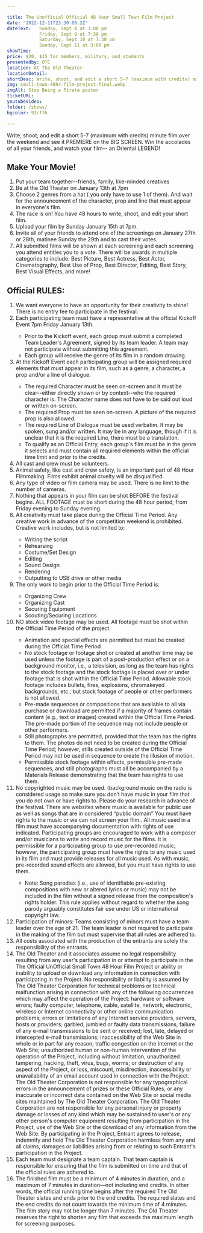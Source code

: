 ```yaml
---

title: The Unofficial Official 48 Hour Small Town Film Project
date: "2022-12-11T23:30:00.2Z"
dateText:   Sunday, Sept 4 at 3:00 pm   
            Friday, Sept 9 at 7:30 pm   
            Saturday, Sept 10 at 7:30 pm   
            Sunday, Sept 11 at 3:00 pm    
showTime:
price: $20, $15 for members, military, and students
presentedby: OTC
location: At The Old Theater
locationDetail: 
shortDesc: Write, shoot, and edit a short 5-7 (maximum with credits) minute film over the weekend and see it PREMIERE on the BIG SCREEN. Win the accolades of all your friends, and watch your film an Oriental LEGEND!...
img: small-town-48hr-film-project-final.webp
imgAlt: Stop Being a Pirate poster 
ticketURL: 
youtubeVideo: 
folder: /shows/
bgcolor: 91cff6

---
```


<div class="h-2"> </div>
<p class="p-8 text-lg italic font-black leading-8 bg-yellow-400 md:text-2xl"> Write, shoot, and edit a short 5-7 (maximum with credits) minute film over the weekend and see it PREMIERE on the BIG SCREEN. Win the accolades of all your friends, and watch your film-- an Oriental LEGEND!</p>


## Make Your Movie!
1. Put your team together--friends, family, like-minded creatives
2. Be at the Old Theater on January 13th at 7pm
3. Choose 2 genres from a hat ( you only have to use 1 of them). And wait for the announcement of the character, prop and line that must appear in everyone's film.
4. The race is on! You have 48 hours to write, shoot, and edit your short film.
5. Upload your film by Sunday January 15th at 7pm.
6. Invite all of your friends to attend one of the screenings on January 27th or 28th, matinee Sunday the 29th and to cast their votes.
7. All submitted films will be shown at each screening and each screening you attend entitles you to a vote. There will be awards in multiple categories to include: Best Picture, Best Actress, Best Actor, Cinematography, Best Use of Prop, Best Director, Editing, Best Story, Best Visual Effects, and more!

## Official RULES:


<ol>
<li>We want everyone to have an opportunity for their creativity to shine! There is no entry fee to participate in the festival.</li>
<li>Each participating team must have a representative at the official Kickoff Event 7pm Friday January 13th.</li>
    <ul>
    <li>Prior to the Kickoff event, each group must submit a completed Team Leader's Agreement, signed by its team leader. A team may not participate without submitting this agreement.</li>
    <li>Each group will receive the genre of its film in a random drawing.</li>
    </ul>
  <li>At the Kickoff Event each participating group will be assigned required elements that must appear in its film, such as a genre, a character, a prop and/or a line of dialogue.</li>

  <ul>
    <li>The required Character must be seen on-screen and it must be clear--either directly shown or by context--who the required character is. The Character name does not have to be said out loud or written on-screen.</li>
    <li>The required Prop must be seen on-screen. A picture of the required prop is also allowed.</li>
    <li>The required Line of Dialogue must be used verbatim. It may be spoken, sung and/or written. It may be in any language, though if it is unclear that it is the required Line, there must be a translation.</li>
    <li>To qualify as an Official Entry, each group's film must be in the genre it selects and must contain all required elements within the official time limit and prior to the credits.
  </li>  
</ul>

<li>All cast and crew must be volunteers.</li>
<li>Animal safety, like cast and crew safety, is an important part of 48 Hour Filmmaking. Films exhibit animal cruelty will be disqualified.</li>
<li>Any type of video or film camera may be used. There is no limit to the number of cameras.</li>
<li>Nothing that appears in your film can be shot BEFORE the festival begins. ALL FOOTAGE must be short during the 48 hour period, from Friday evening to Sunday evening.</li>
<li>All creativity must take place during the Official Time Period. Any creative work in advance of the competition weekend is prohibited. Creative work includes, but is not limited to:</li>

<ul>
 <li>Writing the script</li>
 <li>Rehearsing</li>
 <li>Costume/Set Design</li>
 <li>Editing</li>
 <li>Sound Design</li>
 <li>Rendering</li>
 <li>Outputting to USB drive or other media</li> 
</ul>

<li>The only work to begin prior to the Official Time Period is:</li>
<ul>
<li>Organizing Crew</li>
<li>Organizing Cast</li>
<li>Securing Equipment</li>
<li>Scouting/Securing Locations</li>
</ul>

<li>NO stock video footage may be used. All footage must be shot within the Official Time Period of the project.</li>
<ul>
<li>Animation and special effects are permitted but must be created during the Official Time Period</li>
<li>No stock footage or footage shot or created at another time may be used unless the footage is part of a post-production effect or on a background monitor, i.e., a television, as long as the team has rights to the stock footage and the stock footage is placed over or under footage that is shot within the Official Time Period. Allowable stock footage includes bullets, fires, explosions, chromakeyed backgrounds, etc., but stock footage of people or other performers is not allowed.</li>
<li>Pre-made sequences or compositions that are available to all via purchase or download are permitted if a majority of frames contain content (e.g., text or images) created within the Official Time Period. The pre-made portion of the sequence may not include people or other performers.</li>

<li>Still photographs are permitted, provided that the team has the rights to them. The photos do not need to be created during the Official Time Period; however, stills created outside of the Official Time Period may not be used in sequence to create the illusion of motion.</li>

<li>Permissible stock footage within effects, permissible pre-made sequences, and still photographs must all be accompanied by a Materials Release demonstrating that the team has rights to use them.</li>
</ul>

<li>No copyrighted music may be used. (background music on the radio is considered usage so make sure you don’t have music in your film that you do not own or have rights to. Please do your research in advance of the festival. There are websites where music is available for public use as well as songs that are in considered “public domain” You must have rights to the music or we can not screen your film.. All music used in a film must have accompanying documentation with rights of use indicated. Participating groups are encouraged to work with a composer and/or musicians to write and record music for the films. It is permissible for a participating group to use pre-recorded music; however, the participating group must have the rights to any music used in its film and must provide releases for all music used. As with music, pre-recorded sound effects are allowed, but you must have rights to use them.</li>

<ul>
 <li>Note: Song parodies (i.e., use of identifiable pre-existing compositions with new or altered lyrics or music) may not be included in the film without a signed release from the composition's rights holder. This rule applies without regard to whether the song parody arguably constitutes fair use under US or international copyright law.</li>
 </ul>

 <li>Participation of minors: Teams consisting of minors must have a team leader over the age of 21. The team leader is not required to participate in the making of the film but must supervise that all rules are adhered to.</li>
  <li>All costs associated with the production of the entrants are solely the responsibility of the entrants.</li>

   <li>The Old Theater and it associates assume no legal responsibility resulting from any user's participation in or attempt to participate in the The Official UnOfficial Small Town 48 Hour Film Project  or ability or inability to upload or download any information in connection with participating in the Project. No responsibility or liability is assumed by The Old Theater Corporation for technical problems or technical malfunction arising in connection with any of the following occurrences which may affect the operation of the Project: hardware or software errors; faulty computer, telephone, cable, satellite, network, electronic, wireless or Internet connectivity or other online communication problems; errors or limitations of any Internet service providers, servers, hosts or providers; garbled, jumbled or faulty data transmissions; failure
of any e-mail transmissions to be sent or received; lost, late, delayed or intercepted e-mail transmissions; inaccessibility of the Web Site in whole or in part for any reason; traffic congestion on the Internet or the Web Site; unauthorized human or non-human intervention of the operation of the Project, including without limitation, unauthorized tampering, hacking, theft, virus, bugs, worms; or destruction of any aspect of the Project, or loss, miscount, misdirection, inaccessibility or unavailability of an email account used in connection with the Project. The Old Theater Corporation is not responsible for any typographical errors in the announcement of prizes or these Official Rules, or any inaccurate or incorrect data contained on the Web Site or social media sites maintained by The Old Theater Corporation. The Old Theater Corporation are not responsible for any personal injury or property damage or losses of any kind which may be sustained to user's or any other person's computer equipment resulting from participation in the Project, use of the Web Site or the download of any information from the Web Site. By participating in the Project, Entrant agrees to release, indemnify and hold The Old Theater Corporation harmless from any and all claims, damages or liabilities arising from or relating to such Entrant's participation in the Project.
</li>

<li>Each team must designate a team captain. That team captain is responsible for ensuring that the film is submitted on time and that of the official rules are adhered to.</li>

<li>The finished film must be a minimum of 4 minutes in duration, and a maximum of 7 minutes in duration—not including end credits. In other words, the official running time begins after the required The Old Theater slates and ends prior to the end credits. The required slates and the end credits do not count towards the minimum time of 4 minutes. The film story may not be longer than 7 minutes. The Old Theater reserves the right to shorten any film that exceeds the maximum length for screening purposes.</li>


</ol>

